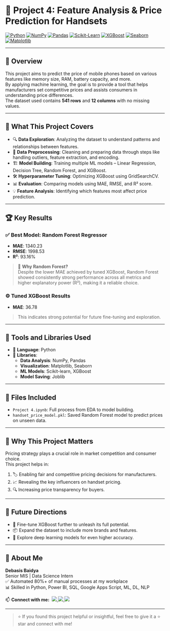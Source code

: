 # 📱 Project 4: Feature Analysis & Price Prediction for Handsets

[![Python](https://img.shields.io/badge/Python-Used-blue?logo=python&logoColor=white)](https://www.python.org/)
[![NumPy](https://img.shields.io/badge/NumPy-Used-purple?logo=numpy&logoColor=white)](https://numpy.org/)
[![Pandas](https://img.shields.io/badge/Pandas-Used-lightgrey?logo=pandas&logoColor=black)](https://pandas.pydata.org/)
[![Scikit-Learn](https://img.shields.io/badge/Scikit--Learn-ML-yellow?logo=scikitlearn&logoColor=black)](https://scikit-learn.org/)
[![XGBoost](https://img.shields.io/badge/XGBoost-Used-orange?logo=python&logoColor=white)](https://xgboost.readthedocs.io/)
[![Seaborn](https://img.shields.io/badge/Seaborn-Used-blue?logo=python&logoColor=white)](https://seaborn.pydata.org/)
[![Matplotlib](https://img.shields.io/badge/Matplotlib-Used-orange?logo=matplotlib&logoColor=white)](https://matplotlib.org/)

---

## 🧾 Overview

This project aims to predict the price of mobile phones based on various features like memory size, RAM, battery capacity, and more.  
By applying machine learning, the goal is to provide a tool that helps manufacturers set competitive prices and assists consumers in understanding price differences.  
The dataset used contains **541 rows** and **12 columns** with no missing values.

---

## 🧠 What This Project Covers

- 🔍 **Data Exploration**: Analyzing the dataset to understand patterns and relationships between features.  
- 🧼 **Data Preprocessing**: Cleaning and preparing data through steps like handling outliers, feature extraction, and encoding.  
- 🏗️ **Model Building**: Training multiple ML models – Linear Regression, Decision Tree, Random Forest, and XGBoost.  
- 🛠️ **Hyperparameter Tuning**: Optimizing XGBoost using GridSearchCV.  
- 📊 **Evaluation**: Comparing models using MAE, RMSE, and R² score.  
- 💡 **Feature Analysis**: Identifying which features most affect price prediction.

---

## 🏆 Key Results

### ✅ Best Model: **Random Forest Regressor**
- **MAE**: 1340.23  
- **RMSE**: 1998.53  
- **R²**: 93.16%

> 🔎 **Why Random Forest?**  
Despite the lower MAE achieved by tuned XGBoost, Random Forest showed consistently strong performance across all metrics and higher explanatory power (R²), making it a reliable choice.

### ⚙️ Tuned XGBoost Results
- **MAE**: 36.78  
> This indicates strong potential for future fine-tuning and exploration.

---

## 🧰 Tools and Libraries Used

- 🐍 **Language**: Python  
- 🧮 **Libraries**:  
  - **Data Analysis**: NumPy, Pandas  
  - **Visualization**: Matplotlib, Seaborn  
  - **ML Models**: Scikit-learn, XGBoost  
  - **Model Saving**: Joblib  

---

## 📁 Files Included

- `Project 4.ipynb`: Full process from EDA to model building.  
- `handset_price_model.pkl`: Saved Random Forest model to predict prices on unseen data.

---

## 🎯 Why This Project Matters

Pricing strategy plays a crucial role in market competition and consumer choice.  
This project helps in:

1. 🏷️ Enabling fair and competitive pricing decisions for manufacturers.  
2. 📈 Revealing the key influencers on handset pricing.  
3. 🔍 Increasing price transparency for buyers.

---

## 🚀 Future Directions

- 🔧 Fine-tune XGBoost further to unleash its full potential.  
- 📦 Expand the dataset to include more brands and features.  
- 🧠 Explore deep learning models for even higher accuracy.

---

## 👤 About Me

**Debasis Baidya**  
Senior MIS | Data Science Intern  
✅ Automated 80%+ of manual processes at my workplace  
📊 Skilled in Python, Power BI, SQL, Google Apps Script, ML, DL, NLP  
<p align="left">
  📫 <strong>Connect with me:</strong>&nbsp;

  <a href="https://www.linkedin.com/in/debasisbaidya">
    <img src="https://img.shields.io/badge/LinkedIn-View_Profile-blue?logo=linkedin&logoColor=white" />
  </a>

  <a href="mailto:speak2debasis@gmail.com">
    <img src="https://img.shields.io/badge/Gmail-Mail_Me-red?logo=gmail&logoColor=white" />
  </a>

  <a href="https://api.whatsapp.com/send?phone=918013316086&text=Hi%20Debasis!">
    <img src="https://img.shields.io/badge/WhatsApp-Message-green?logo=whatsapp&logoColor=white" />
  </a>
</p>

---

> ⭐ If you found this project helpful or insightful, feel free to give it a ⭐ star and connect with me!
